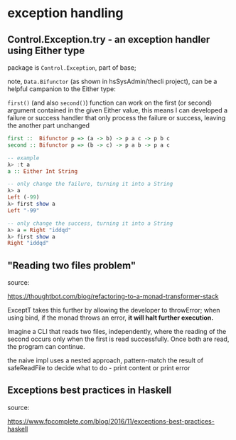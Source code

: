 # exception handling

## Control.Exception.try - an exception handler using Either type

package is `Control.Exception`, part of base;

note, `Data.Bifunctor` (as shown in hsSysAdmin/thecli project),
can be a helpful campanion to the Either type:

`first()` (and also `second()`) function can work on the first
(or second) argument contained in the given Either value, this
means I can developed a failure or success handler that only
process the failure or success, leaving the another part unchanged

```haskell
first ::  Bifunctor p => (a -> b) -> p a c -> p b c
second :: Bifunctor p => (b -> c) -> p a b -> p a c

-- example
λ> :t a
a :: Either Int String

-- only change the failure, turning it into a String
λ> a
Left (-99)
λ> first show a
Left "-99"

-- only change the success, turning it into a String
λ> a = Right "iddqd"
λ> first show a
Right "iddqd"
```

## "Reading two files problem"

source:

https://thoughtbot.com/blog/refactoring-to-a-monad-transformer-stack

ExceptT takes this further by allowing the developer to throwError;
when using bind, if the monad throws an error, **it will halt further
execution.**

Imagine a CLI that reads two files, independently, where the reading
of the second occurs only when the first is read successfully. Once
both are read, the program can continue.

the naive impl uses a nested approach, pattern-match the result of safeReadFile to decide what to do - print content or print error

## Exceptions best practices in Haskell

source:

https://www.fpcomplete.com/blog/2016/11/exceptions-best-practices-haskell
